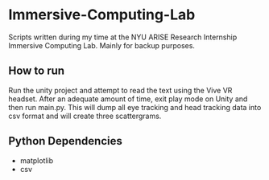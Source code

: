 # Immersive-Computing-Lab
Scripts written during my time at the NYU ARISE Research Internship Immersive Computing Lab. Mainly for backup purposes.

## How to run 
Run the unity project and attempt to read the text using the Vive VR headset. After an adequate amount of time, exit play mode on Unity and then run main.py. This will dump all eye tracking and head tracking data into csv format and will create three scattergrams. 

## Python Dependencies 
- matplotlib
- csv 

